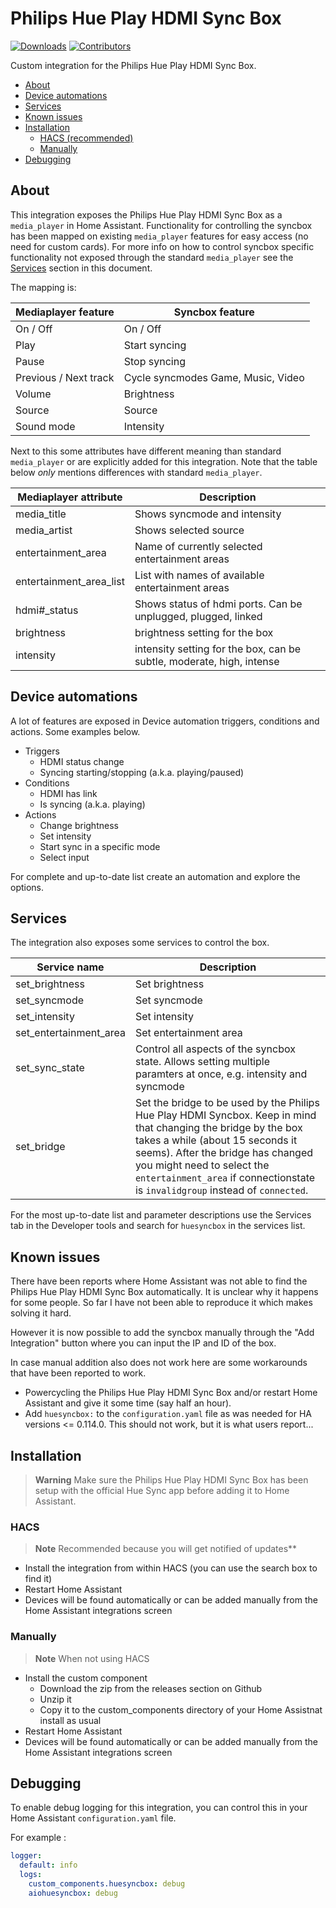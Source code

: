 # Philips Hue Play HDMI Sync Box

[![Downloads](https://img.shields.io/github/downloads/mvdwetering/huesyncbox/total.svg)](https://img.shields.io/github/downloads/mvdwetering/huesyncbox/total.svg)
[![Contributors](https://img.shields.io/github/contributors/mvdwetering/huesyncbox.svg)](https://github.com/mvdwetering/huesyncbox/graphs/contributors)

Custom integration for the Philips Hue Play HDMI Sync Box.

- [About](#about)
- [Device automations](#device-automations)
- [Services](#services)
- [Known issues](#known-issues)
- [Installation](#installation)
  - [HACS (recommended)](#hacs)
  - [Manually](#manually)
- [Debugging](#debugging)

## About

This integration exposes the Philips Hue Play HDMI Sync Box as a `media_player` in Home Assistant.
Functionality for controlling the syncbox has been mapped on existing `media_player` features for easy access (no need for custom cards).
For more info on how to control syncbox specific functionality not exposed through the standard `media_player` see the [Services](#services) section in this document.

The mapping is:

| Mediaplayer feature | Syncbox feature |
|---|---|
| On / Off  | On / Off  |
| Play  | Start syncing  |
| Pause  | Stop syncing  |
| Previous / Next track | Cycle syncmodes Game, Music, Video |
| Volume | Brightness |
| Source | Source |
| Sound mode  | Intensity  |

Next to this some attributes have different meaning than standard `media_player` or are explicitly added for this integration.
Note that the table below _only_ mentions differences with standard `media_player`.

| Mediaplayer attribute | Description |
|---|---|
| media_title | Shows syncmode and intensity |
| media_artist | Shows selected source |
| entertainment_area | Name of currently selected entertainment areas |
| entertainment_area_list | List with names of available entertainment areas |
| hdmi#_status | Shows status of hdmi ports. Can be unplugged, plugged, linked |
| brightness | brightness setting for the box |
| intensity | intensity setting for the box, can be subtle, moderate, high, intense |

## Device automations

A lot of features are exposed in Device automation triggers, conditions and actions.
Some examples below.

* Triggers
  * HDMI status change
  * Syncing starting/stopping (a.k.a. playing/paused)
* Conditions
  * HDMI has link
  * Is syncing (a.k.a. playing)
* Actions
  * Change brightness
  * Set intensity
  * Start sync in a specific mode
  * Select input

For complete and up-to-date list create an automation and explore the options.

## Services

The integration also exposes some services to control the box.

| Service name | Description |
|---|---|
| set_brightness | Set brightness |
| set_syncmode | Set syncmode |
| set_intensity | Set intensity |
| set_entertainment_area | Set entertainment area |
| set_sync_state | Control all aspects of the syncbox state. Allows setting multiple paramters at once, e.g. intensity and syncmode |
| set_bridge | Set the bridge to be used by the Philips Hue Play HDMI Syncbox. Keep in mind that changing the bridge by the box takes a while (about 15 seconds it seems). After the bridge has changed you might need to select the `entertainment_area` if connectionstate is `invalidgroup` instead of `connected`. |

For the most up-to-date list and parameter descriptions use the Services tab in the Developer tools and search for `huesyncbox` in the services list.

## Known issues

There have been reports where Home Assistant was not able to find the Philips Hue Play HDMI Sync Box automatically.
It is unclear why it happens for some people. So far I have not been able to reproduce it which makes solving it hard.

However it is now possible to add the syncbox manually through the "Add Integration" button where you can input the IP and ID of the box.

In case manual addition also does not work here are some workarounds that have been reported to work.

* Powercycling the Philips Hue Play HDMI Sync Box and/or restart Home Assistant and give it some time (say half an hour).
* Add `huesyncbox:` to the `configuration.yaml` file as was needed for HA versions <= 0.114.0. This should not work, but it is what users report...


## Installation

> **Warning**
> Make sure the Philips Hue Play HDMI Sync Box has been setup with the official Hue Sync app before adding it to Home Assistant.

### HACS

> **Note** Recommended because you will get notified of updates**

* Install the integration from within HACS (you can use the search box to find it)
* Restart Home Assistant
* Devices will be found automatically or can be added manually from the Home Assistant integrations screen

### Manually

> **Note**
> When not using HACS

* Install the custom component
  * Download the zip from the releases section on Github
  * Unzip it
  * Copy it to the custom_components directory of your Home Assistnat install as usual
* Restart Home Assistant
* Devices will be found automatically or can be added manually from the Home Assistant integrations screen

## Debugging
To enable debug logging for this integration, you can control this in your Home Assistant `configuration.yaml` file.

For example : 
```yaml
logger: 
  default: info
  logs:
    custom_components.huesyncbox: debug
    aiohuesyncbox: debug
```